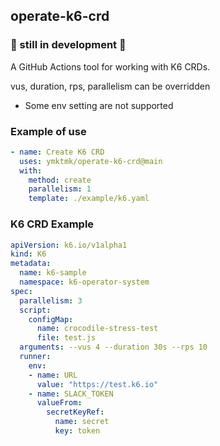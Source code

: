 ## operate-k6-crd

### 🚨 still in development 🚨

A GitHub Actions tool for working with K6 CRDs.

vus, duration, rps, parallelism can be overridden

* Some env setting are not supported

### Example of use

```yaml
- name: Create K6 CRD
  uses: ymktmk/operate-k6-crd@main
  with: 
    method: create
    parallelism: 1
    template: ./example/k6.yaml
```

### K6 CRD Example

```yaml
apiVersion: k6.io/v1alpha1
kind: K6
metadata:
  name: k6-sample
  namespace: k6-operator-system
spec:
  parallelism: 3
  script:
    configMap:
      name: crocodile-stress-test
      file: test.js
  arguments: --vus 4 --duration 30s --rps 10
  runner:
    env:
    - name: URL
      value: "https://test.k6.io"
    - name: SLACK_TOKEN
      valueFrom: 
        secretKeyRef:
          name: secret
          key: token
```
